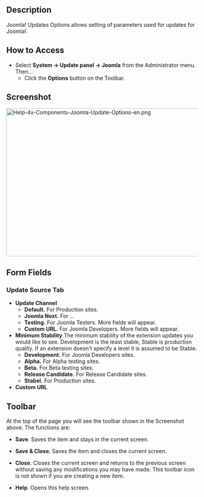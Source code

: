 <!-- Help4.x:Joomla_Update:_Options -->

## Description

Joomla! Updates Options allows setting of parameters used for updates
for Joomla!.

## How to Access

- Select **System **→** Update panel **→** Joomla** from the
  Administrator menu. Then...
  - Click the **Options** button on the Toolbar.

## Screenshot

<img
src="https://docs.joomla.org/images/thumb/7/7c/Help-4x-Components-Joomla-Update-Options-en.png/800px-Help-4x-Components-Joomla-Update-Options-en.png"
decoding="async"
srcset="https://docs.joomla.org/images/7/7c/Help-4x-Components-Joomla-Update-Options-en.png 1.5x"
data-file-width="1200" data-file-height="583" width="800" height="389"
alt="Help-4x-Components-Joomla-Update-Options-en.png" />

## Form Fields

### Update Source Tab

- **Update Channel**
  - **Default.** For Production sites.
  - **Joomla Next.** For ...
  - **Testing.** For Joomla Testers. More fields will appear.
  - **Custom URL.** For Joomla Developers. More fields will appear.
- **Minimum Stability** The minimum stability of the extension updates
  you would like to see. Development is the least stable, Stable is
  production quality. If an extension doesn't specify a level it is
  assumed to be Stable.
  - **Development.** For Joomla Developers sites.
  - **Alpha.** For Alpha testing sites.
  - **Beta.** For Beta testing sites.
  - **Release Candidate.** For Release Candidate sites.
  - **Stabel.** For Production sites.
- **Custom URL**

## Toolbar

At the top of the page you will see the toolbar shown in the Screenshot
above. The functions are:

- **Save**. Saves the item and stays in the current screen.

<!-- -->

- **Save & Close**. Saves the item and closes the current screen.

<!-- -->

- **Close**. Closes the current screen and returns to the previous
  screen without saving any modifications you may have made. This
  toolbar icon is not shown if you are creating a new item.

<!-- -->

- **Help**. Opens this help screen.
